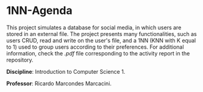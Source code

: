 # 1NN-Agenda

This project simulates a database for social media, in which users are stored in an external file. The project presents many functionalities, such as users CRUD, read and write on the user's file, and a 1NN (KNN with K equal to 1) used to group users according to their preferences. For additional information, check the _.pdf_ file corresponding to the activity report in the repository.

**Discipline**: Introduction to Computer Science 1.

**Professor**: Ricardo Marcondes Marcacini.
